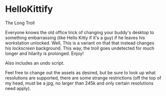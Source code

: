 HelloKittify
============

The Long Troll

Everyone knows the old office trick of changing your buddy's desktop to something embarrassing (like Hello Kitty if it's a guy) if he leaves his workstation unlocked. Well, This is a variant on that that instead changes his _lockscreen_ background. This way, the troll goes undetected for much longer and hilarity is prolonged. Enjoy!

Also includes an undo script.

Feel free to change out the assets as desired, but be sure to look up what resolutions are supported, there are some strange restrictions (off the top of my head, must be a jpg, no larger than 245k and only certain resolutions need apply).